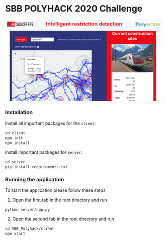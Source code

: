 # SBB POLYHACK 2020 Challenge

![Test Image 1](asy_local.png)

### Installation
Install all important packages for the `client`:
```shell
cd client
npm init
npm install
```
Install important packages for `server`:
```shell
cd server
pip install requirements.txt
```

### Running the application
To start the application please follow these steps

1. Open the first tab in the root directory and run

```shell 
python server/app.py
```

2. Open the second tab in the root directory and run
```shell
cd SBB_Polyhack/client
npm start
```

